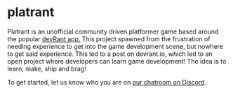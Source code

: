# platrant
Platrant is an unofficial community driven platformer game based around the popular [devRant app.](http://devrant.io)
This project spawned from the frustration of needing experience to get into the game development scene,
but nowhere to get said experience. This led to a post on devrant.io, which led to an open project where
developers can learn game development! The idea is to learn, make, ship and brag!

To get started, let us know who you are on [our chatroom on Discord](https://discord.gg/nNmQbBS).
